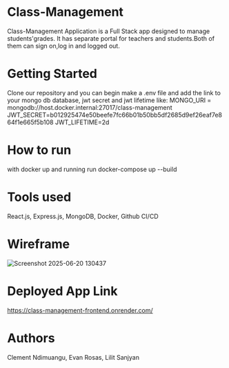 # Class-Management
Class-Management Application is a Full Stack app designed to manage students'grades. It has separate portal for teachers and students.Both of them can sign on,log in and logged out.
# Getting Started 
Clone our repository and you can begin
make a .env file and add the link to your mongo db database, jwt secret and jwt lifetime like:
MONGO_URI = mongodb://host.docker.internal:27017/class-management
JWT_SECRET=b012925474e50beefe7fc66b01b50bb5df2685d9ef26eaf7e864f1e665f5b108
JWT_LIFETIME=2d
# How to run
with docker up and running run docker-compose up --build
# Tools used
React.js, Express.js, MongoDB, Docker, Github CI/CD
# Wireframe
![Screenshot 2025-06-20 130437](https://github.com/user-attachments/assets/13a6395c-12a1-4c6d-a059-7cc695a2b3fe)
# Deployed App Link
https://class-management-frontend.onrender.com/
# Authors
Clement Ndimuangu, Evan Rosas, Lilit Sanjyan


